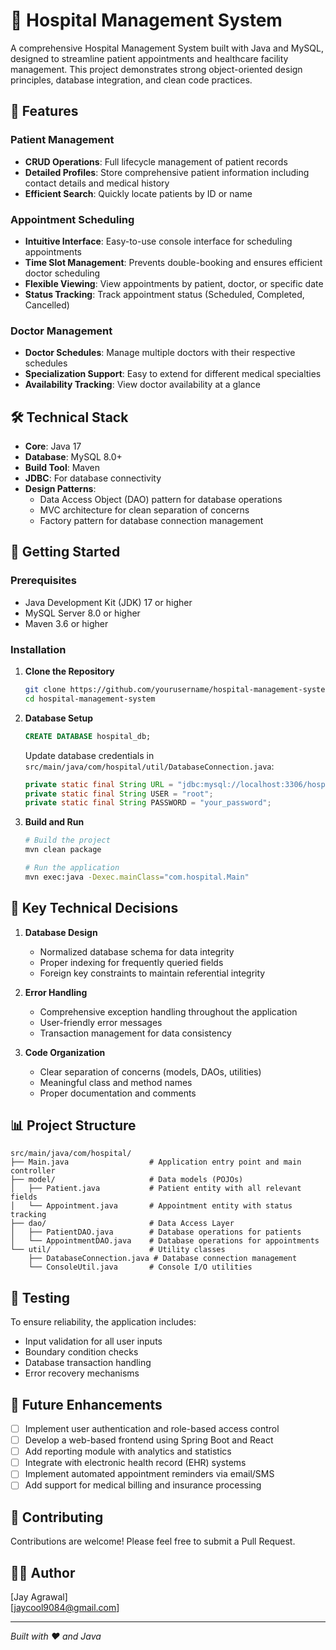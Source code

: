 # 🏥 Hospital Management System

A comprehensive Hospital Management System built with Java and MySQL, designed to streamline patient appointments and healthcare facility management. This project demonstrates strong object-oriented design principles, database integration, and clean code practices.

## 🚀 Features

### Patient Management
- **CRUD Operations**: Full lifecycle management of patient records
- **Detailed Profiles**: Store comprehensive patient information including contact details and medical history
- **Efficient Search**: Quickly locate patients by ID or name

### Appointment Scheduling
- **Intuitive Interface**: Easy-to-use console interface for scheduling appointments
- **Time Slot Management**: Prevents double-booking and ensures efficient doctor scheduling
- **Flexible Viewing**: View appointments by patient, doctor, or specific date
- **Status Tracking**: Track appointment status (Scheduled, Completed, Cancelled)

### Doctor Management
- **Doctor Schedules**: Manage multiple doctors with their respective schedules
- **Specialization Support**: Easy to extend for different medical specialties
- **Availability Tracking**: View doctor availability at a glance

## 🛠️ Technical Stack

- **Core**: Java 17
- **Database**: MySQL 8.0+
- **Build Tool**: Maven
- **JDBC**: For database connectivity
- **Design Patterns**:
  - Data Access Object (DAO) pattern for database operations
  - MVC architecture for clean separation of concerns
  - Factory pattern for database connection management

## 🚀 Getting Started

### Prerequisites
- Java Development Kit (JDK) 17 or higher
- MySQL Server 8.0 or higher
- Maven 3.6 or higher

### Installation

1. **Clone the Repository**
   ```bash
   git clone https://github.com/yourusername/hospital-management-system.git
   cd hospital-management-system
   ```

2. **Database Setup**
   ```sql
   CREATE DATABASE hospital_db;
   ```
   
   Update database credentials in `src/main/java/com/hospital/util/DatabaseConnection.java`:
   ```java
   private static final String URL = "jdbc:mysql://localhost:3306/hospital_db?useSSL=false&serverTimezone=UTC";
   private static final String USER = "root";
   private static final String PASSWORD = "your_password";
   ```

3. **Build and Run**
   ```bash
   # Build the project
   mvn clean package
   
   # Run the application
   mvn exec:java -Dexec.mainClass="com.hospital.Main"
   ```

## 🎯 Key Technical Decisions

1. **Database Design**
   - Normalized database schema for data integrity
   - Proper indexing for frequently queried fields
   - Foreign key constraints to maintain referential integrity

2. **Error Handling**
   - Comprehensive exception handling throughout the application
   - User-friendly error messages
   - Transaction management for data consistency

3. **Code Organization**
   - Clear separation of concerns (models, DAOs, utilities)
   - Meaningful class and method names
   - Proper documentation and comments

## 📊 Project Structure

```
src/main/java/com/hospital/
├── Main.java                  # Application entry point and main controller
├── model/                     # Data models (POJOs)
│   ├── Patient.java           # Patient entity with all relevant fields
│   └── Appointment.java       # Appointment entity with status tracking
├── dao/                       # Data Access Layer
│   ├── PatientDAO.java        # Database operations for patients
│   └── AppointmentDAO.java    # Database operations for appointments
└── util/                      # Utility classes
    ├── DatabaseConnection.java # Database connection management
    └── ConsoleUtil.java       # Console I/O utilities
```

## 🧪 Testing

To ensure reliability, the application includes:
- Input validation for all user inputs
- Boundary condition checks
- Database transaction handling
- Error recovery mechanisms

## 📝 Future Enhancements

- [ ] Implement user authentication and role-based access control
- [ ] Develop a web-based frontend using Spring Boot and React
- [ ] Add reporting module with analytics and statistics
- [ ] Integrate with electronic health record (EHR) systems
- [ ] Implement automated appointment reminders via email/SMS
- [ ] Add support for medical billing and insurance processing

## 🤝 Contributing

Contributions are welcome! Please feel free to submit a Pull Request.


## 👨‍💻 Author

[Jay Agrawal]  
[jaycool9084@gmail.com]  

---

*Built with ❤️ and Java*
